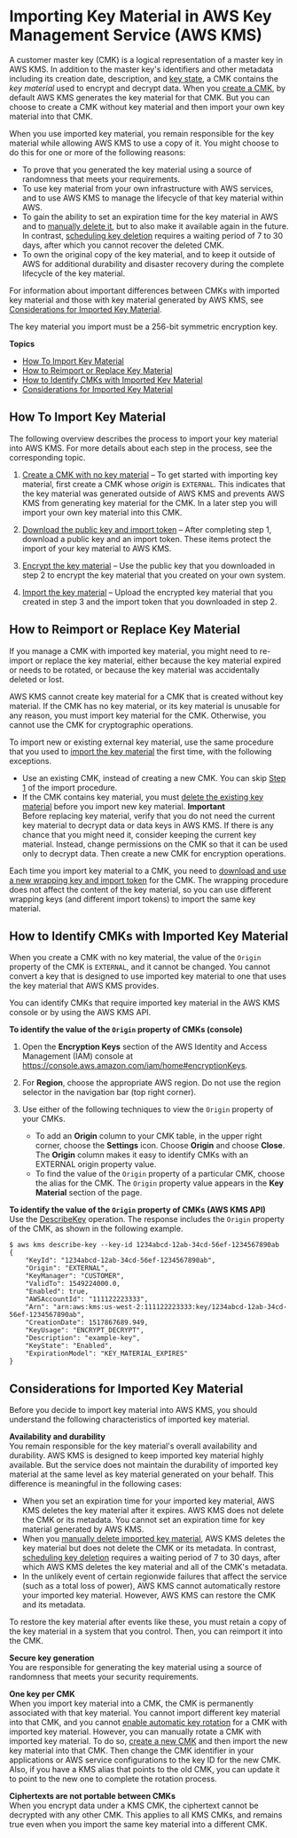 # Importing Key Material in AWS Key Management Service \(AWS KMS\)<a name="importing-keys"></a>

A customer master key \(CMK\) is a logical representation of a master key in AWS KMS\. In addition to the master key's identifiers and other metadata including its creation date, description, and [key state](key-state.md), a CMK contains the *key material* used to encrypt and decrypt data\. When you [create a CMK](create-keys.md), by default AWS KMS generates the key material for that CMK\. But you can choose to create a CMK without key material and then import your own key material into that CMK\.

When you use imported key material, you remain responsible for the key material while allowing AWS KMS to use a copy of it\. You might choose to do this for one or more of the following reasons:
+ To prove that you generated the key material using a source of randomness that meets your requirements\.
+ To use key material from your own infrastructure with AWS services, and to use AWS KMS to manage the lifecycle of that key material within AWS\.
+ To gain the ability to set an expiration time for the key material in AWS and to [manually delete it](importing-keys-delete-key-material.md), but to also make it available again in the future\. In contrast, [scheduling key deletion](deleting-keys.md#deleting-keys-how-it-works) requires a waiting period of 7 to 30 days, after which you cannot recover the deleted CMK\.
+ To own the original copy of the key material, and to keep it outside of AWS for additional durability and disaster recovery during the complete lifecycle of the key material\.

For information about important differences between CMKs with imported key material and those with key material generated by AWS KMS, see [Considerations for Imported Key Material](#importing-keys-considerations)\.

The key material you import must be a 256\-bit symmetric encryption key\.

**Topics**
+ [How To Import Key Material](#importing-keys-overview)
+ [How to Reimport or Replace Key Material](#reimport-key-material)
+ [How to Identify CMKs with Imported Key Material](#identify-imported-keys)
+ [Considerations for Imported Key Material](#importing-keys-considerations)

## How To Import Key Material<a name="importing-keys-overview"></a>

The following overview describes the process to import your key material into AWS KMS\. For more details about each step in the process, see the corresponding topic\.

1. [Create a CMK with no key material](importing-keys-create-cmk.md) – To get started with importing key material, first create a CMK whose *origin* is `EXTERNAL`\. This indicates that the key material was generated outside of AWS KMS and prevents AWS KMS from generating key material for the CMK\. In a later step you will import your own key material into this CMK\.

1. [Download the public key and import token](importing-keys-get-public-key-and-token.md) – After completing step 1, download a public key and an import token\. These items protect the import of your key material to AWS KMS\.

1. [Encrypt the key material](importing-keys-encrypt-key-material.md) – Use the public key that you downloaded in step 2 to encrypt the key material that you created on your own system\.

1. [Import the key material](importing-keys-import-key-material.md) – Upload the encrypted key material that you created in step 3 and the import token that you downloaded in step 2\.

## How to Reimport or Replace Key Material<a name="reimport-key-material"></a>

If you manage a CMK with imported key material, you might need to re\-import or replace the key material, either because the key material expired or needs to be rotated, or because the key material was accidentally deleted or lost\.

AWS KMS cannot create key material for a CMK that is created without key material\. If the CMK has no key material, or its key material is unusable for any reason, you must import key material for the CMK\. Otherwise, you cannot use the CMK for cryptographic operations\.

To import new or existing external key material, use the same procedure that you used to [import the key material](#importing-keys-overview) the first time, with the following exceptions\. 
+ Use an existing CMK, instead of creating a new CMK\. You can skip [Step 1](importing-keys-create-cmk.md) of the import procedure\.
+ If the CMK contains key material, you must [delete the existing key material](importing-keys-delete-key-material.md) before you import new key material\. 
**Important**  
Before replacing key material, verify that you do not need the current key material to decrypt data or data keys in AWS KMS\. If there is any chance that you might need it, consider keeping the current key material\. Instead, change permissions on the CMK so that it can be used only to decrypt data\. Then create a new CMK for encryption operations\.

Each time you import key material to a CMK, you need to [download and use a new wrapping key and import token](importing-keys-get-public-key-and-token.md) for the CMK\. The wrapping procedure does not affect the content of the key material, so you can use different wrapping keys \(and different import tokens\) to import the same key material\.

## How to Identify CMKs with Imported Key Material<a name="identify-imported-keys"></a>

When you create a CMK with no key material, the value of the `Origin` property of the CMK is `EXTERNAL`, and it cannot be changed\. You cannot convert a key that is designed to use imported key material to one that uses the key material that AWS KMS provides\.

You can identify CMKs that require imported key material in the AWS KMS console or by using the AWS KMS API\.

**To identify the value of the `Origin` property of CMKs \(console\)**

1. Open the **Encryption Keys** section of the AWS Identity and Access Management \(IAM\) console at [https://console\.aws\.amazon\.com/iam/home\#encryptionKeys](https://console.aws.amazon.com/iam/home#encryptionKeys)\.

1. For **Region**, choose the appropriate AWS region\. Do not use the region selector in the navigation bar \(top right corner\)\.

1. Use either of the following techniques to view the `Origin` property of your CMKs\.
   + To add an **Origin** column to your CMK table, in the upper right corner, choose the **Settings** icon\. Choose **Origin** and choose **Close**\. The **Origin** column makes it easy to identify CMKs with an EXTERNAL origin property value\.
   + To find the value of the `Origin` property of a particular CMK, choose the alias for the CMK\. The `Origin` property value appears in the **Key Material** section of the page\.

**To identify the value of the `Origin` property of CMKs \(AWS KMS API\)**  
Use the [DescribeKey](http://docs.aws.amazon.com/kms/latest/APIReference/API_DescribeKey.html) operation\. The response includes the `Origin` property of the CMK, as shown in the following example\.

```
$ aws kms describe-key --key-id 1234abcd-12ab-34cd-56ef-1234567890ab
{
    "KeyId": "1234abcd-12ab-34cd-56ef-1234567890ab",
    "Origin": "EXTERNAL",
    "KeyManager": "CUSTOMER",
    "ValidTo": 1549224000.0,
    "Enabled": true,
    "AWSAccountId": "111122223333",
    "Arn": "arn:aws:kms:us-west-2:111122223333:key/1234abcd-12ab-34cd-56ef-1234567890ab",
    "CreationDate": 1517867689.949,
    "KeyUsage": "ENCRYPT_DECRYPT",
    "Description": "example-key",
    "KeyState": "Enabled",
    "ExpirationModel": "KEY_MATERIAL_EXPIRES"
}
```

## Considerations for Imported Key Material<a name="importing-keys-considerations"></a>

Before you decide to import key material into AWS KMS, you should understand the following characteristics of imported key material\.

**Availability and durability**  
You remain responsible for the key material's overall availability and durability\. AWS KMS is designed to keep imported key material highly available\. But the service does not maintain the durability of imported key material at the same level as key material generated on your behalf\. This difference is meaningful in the following cases:
+ When you set an expiration time for your imported key material, AWS KMS deletes the key material after it expires\. AWS KMS does not delete the CMK or its metadata\. You cannot set an expiration time for key material generated by AWS KMS\.
+ When you [manually delete imported key material](importing-keys-delete-key-material.md), AWS KMS deletes the key material but does not delete the CMK or its metadata\. In contrast, [scheduling key deletion](deleting-keys.md#deleting-keys-how-it-works) requires a waiting period of 7 to 30 days, after which AWS KMS deletes the key material and all of the CMK's metadata\.
+ In the unlikely event of certain regionwide failures that affect the service \(such as a total loss of power\), AWS KMS cannot automatically restore your imported key material\. However, AWS KMS can restore the CMK and its metadata\.

To restore the key material after events like these, you must retain a copy of the key material in a system that you control\. Then, you can reimport it into the CMK\.

**Secure key generation**  
You are responsible for generating the key material using a source of randomness that meets your security requirements\.

**One key per CMK**  
When you import key material into a CMK, the CMK is permanently associated with that key material\. You cannot import different key material into that CMK, and you cannot [enable automatic key rotation](rotate-keys.md) for a CMK with imported key material\. However, you can manually rotate a CMK with imported key material\. To do so, [create a new CMK](importing-keys-create-cmk.md) and then import the new key material into that CMK\. Then change the CMK identifier in your applications or AWS service configurations to the key ID for the new CMK\. Also, if you have a KMS alias that points to the old CMK, you can update it to point to the new one to complete the rotation process\.

**Ciphertexts are not portable between CMKs**  
When you encrypt data under a KMS CMK, the ciphertext cannot be decrypted with any other CMK\. This applies to all KMS CMKs, and remains true even when you import the same key material into a different CMK\.
